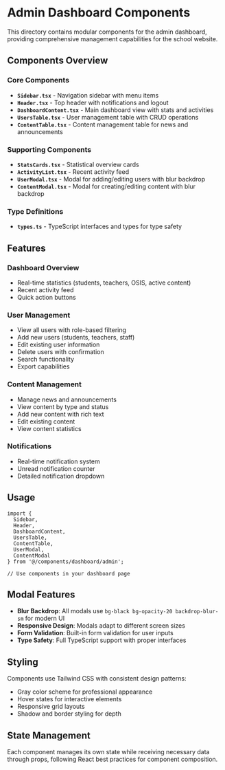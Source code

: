 # Admin Dashboard Components

This directory contains modular components for the admin dashboard, providing comprehensive management capabilities for the school website.

## Components Overview

### Core Components

- **`Sidebar.tsx`** - Navigation sidebar with menu items
- **`Header.tsx`** - Top header with notifications and logout
- **`DashboardContent.tsx`** - Main dashboard view with stats and activities
- **`UsersTable.tsx`** - User management table with CRUD operations
- **`ContentTable.tsx`** - Content management table for news and announcements

### Supporting Components

- **`StatsCards.tsx`** - Statistical overview cards
- **`ActivityList.tsx`** - Recent activity feed
- **`UserModal.tsx`** - Modal for adding/editing users with blur backdrop
- **`ContentModal.tsx`** - Modal for creating/editing content with blur backdrop

### Type Definitions

- **`types.ts`** - TypeScript interfaces and types for type safety

## Features

### Dashboard Overview
- Real-time statistics (students, teachers, OSIS, active content)
- Recent activity feed
- Quick action buttons

### User Management
- View all users with role-based filtering
- Add new users (students, teachers, staff)
- Edit existing user information
- Delete users with confirmation
- Search functionality
- Export capabilities

### Content Management
- Manage news and announcements
- View content by type and status
- Add new content with rich text
- Edit existing content
- View content statistics

### Notifications
- Real-time notification system
- Unread notification counter
- Detailed notification dropdown

## Usage

```tsx
import {
  Sidebar,
  Header,
  DashboardContent,
  UsersTable,
  ContentTable,
  UserModal,
  ContentModal
} from '@/components/dashboard/admin';

// Use components in your dashboard page
```

## Modal Features

- **Blur Backdrop**: All modals use `bg-black bg-opacity-20 backdrop-blur-sm` for modern UI
- **Responsive Design**: Modals adapt to different screen sizes
- **Form Validation**: Built-in form validation for user inputs
- **Type Safety**: Full TypeScript support with proper interfaces

## Styling

Components use Tailwind CSS with consistent design patterns:
- Gray color scheme for professional appearance
- Hover states for interactive elements
- Responsive grid layouts
- Shadow and border styling for depth

## State Management

Each component manages its own state while receiving necessary data through props, following React best practices for component composition.
